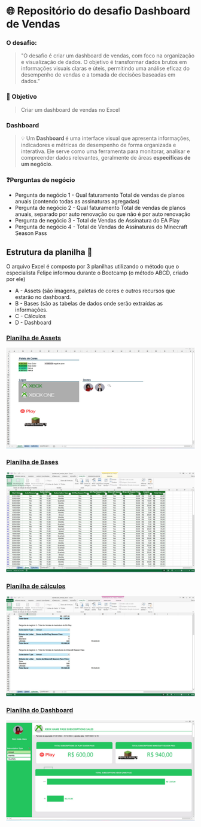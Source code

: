 # 🌐 Repositório do desafio Dashboard de Vendas
### O desafio:
> "O desafio é criar um dashboard de vendas, com foco na organização e visualização de dados. O objetivo é transformar dados brutos em informações visuais claras e úteis, permitindo uma análise eficaz do desempenho de vendas e a tomada de decisões baseadas em dados."

###  🎯 Objetivo
> Criar um dashboard de vendas no Excel
> <br>

### Dashboard
> 💡 Um <strong>Dashboard </strong> é uma interface visual que apresenta informações, indicadores e métricas de desempenho de forma organizada e interativa. Ele serve como uma ferramenta para monitorar, analisar e compreender dados relevantes, geralmente de áreas <strong> específicas de um negócio</strong>.


### ❓Perguntas de negócio
<ul> 
  <li>Pergunta de negócio 1 - Qual faturamento Total de vendas de planos anuais (contendo todas as assinaturas agregadas)</li>
  <li>Pergunta de negócio 2 - Qual faturamento Total de vendas de planos anuais, separado por auto renovação ou que não é por auto renovação</li>
  <li>Pergunta de negócio 3 - Total de Vendas de Assinatura do EA Play </li>
  <li>Pergunta de negócio 4 - Total de Vendas de Assinaturas do Minecraft Season Pass </li>
</ul>

## Estrutura da planilha 📑

O arquivo Excel é composto por 3 planilhas utilizando o método que o especialista Felipe informou durante o Bootcamp (o método ABCD, criado por ele)
<ul>
  <li>A - Assets (são imagens, paletas de cores e outros recursos que estarão no dashboard.</li>
  <li>B - Bases (são as tabelas de dados onde serão extraídas as informações.</li>
  <li>C - Cálculos </li>
  <li>D - Dashboard</li>
</ul>

### <strong><ins> Planilha de Assets </ins></strong>
![](https://github.com/rsyakuwa/santander-excel-ia/blob/main/dashboard_vendas_xbox/images/Assets.jpg?raw=true)

### <stronng><ins> Planilha de Bases <ins></strong>
![](https://github.com/rsyakuwa/santander-excel-ia/blob/main/dashboard_vendas_xbox/images/Base.jpg?raw=true)

### <strong><ins> Planilha de cálculos </ins></strong>
![](images/calculos.jpg)

### <stron><ins> Planilha do Dashboard </ins></strong>
![](images/dashboard.jpg)
